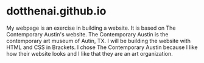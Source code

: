 # dotthenai.github.io
My webpage is an exercise in building a website. It is based on The Contemporary Austin's website.
The Contemporary Austin is the contemporary art museum of Autin, TX.
I will be building the website with HTML and CSS in Brackets. 
I chose The Contemporary Austin because I like how their website looks and I like that they are an art organization.
